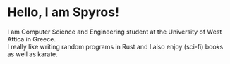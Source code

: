 # Hello, I am Spyros!

I am Computer Science and Engineering student at the University of West Attica in Greece.  
I really like writing random programs in Rust and I also enjoy (sci-fi) books as well as karate.
